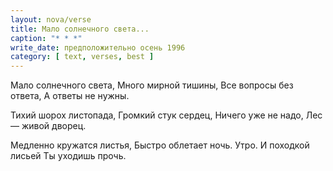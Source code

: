 ```yaml
---
layout: nova/verse
title: Мало солнечного света...
caption: "* * *"
write_date: предположительно осень 1996
category: [ text, verses, best ]
---
```

Мало солнечного света,
Много мирной тишины,
Все вопросы без ответа,
А ответы не нужны.

Тихий шорох листопада,
Громкий стук сердец,
Ничего уже не надо,
Лес — живой дворец.

Медленно кружатся листья,
Быстро облетает ночь.
Утро. И походкой лисьей
Ты уходишь прочь.
